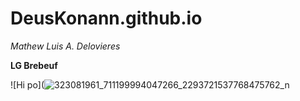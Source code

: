 # DeusKonann.github.io
*Mathew Luis A. Delovieres*

**LG Brebeuf**

![Hi po](![323081961_711199994047266_2293721537768475762_n](https://user-images.githubusercontent.com/122419064/211955738-25ce0754-5e53-430a-aeea-77e47a5f378c.jpg)
